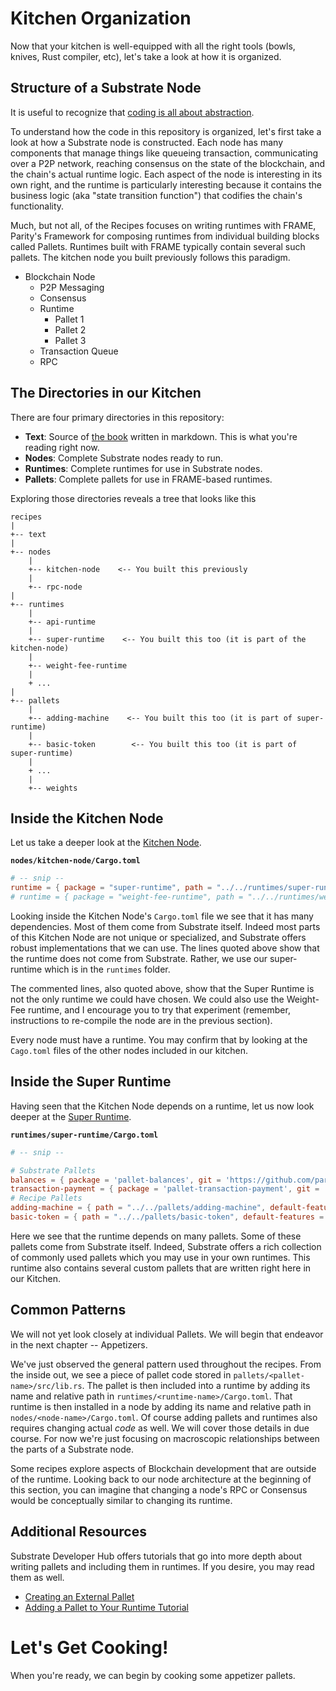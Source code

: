 # Kitchen Organization

Now that your kitchen is well-equipped with all the right tools (bowls, knives, Rust compiler, etc), let's take a look at how it is organized.

## Structure of a Substrate Node

It is useful to recognize that [coding is all about abstraction](https://youtu.be/05H4YsyPA-U?t=1789).

To understand how the code in this repository is organized, let's first take a look at how a Substrate node is constructed. Each node has many components that manage things like queueing transaction, communicating over a P2P network, reaching consensus on the state of the blockchain, and the chain's actual runtime logic. Each aspect of the node is interesting in its own right, and the runtime is particularly interesting because it contains the business logic (aka "state transition function") that codifies the chain's functionality.

Much, but not all, of the Recipes focuses on writing runtimes with FRAME, Parity's Framework for composing runtimes from individual building blocks called Pallets. Runtimes built with FRAME typically contain several such pallets. The kitchen node you built previously follows this paradigm.

* Blockchain Node
	* P2P Messaging
	* Consensus
	* Runtime
		* Pallet 1
		* Pallet 2
		* Pallet 3
	* Transaction Queue
	* RPC

## The Directories in our Kitchen

There are four primary directories in this repository:

* **Text**: Source of [the book](https://substrate.dev/recipes) written in markdown. This is what you're reading right now.
* **Nodes**: Complete Substrate nodes ready to run.
* **Runtimes**: Complete runtimes for use in Substrate nodes.
* **Pallets**: Complete pallets for use in FRAME-based runtimes.

Exploring those directories reveals a tree that looks like this
```
recipes
|
+-- text
|
+-- nodes
	|
	+-- kitchen-node    <-- You built this previously
	|
	+-- rpc-node
|
+-- runtimes
	|
	+-- api-runtime
	|
	+-- super-runtime    <-- You built this too (it is part of the kitchen-node)
	|
	+-- weight-fee-runtime
	|
	+ ...
|
+-- pallets
	|
	+-- adding-machine    <-- You built this too (it is part of super-runtime)
	|
	+-- basic-token        <-- You built this too (it is part of super-runtime)
	|
	+ ...
	|
	+-- weights
```

## Inside the Kitchen Node

Let us take a deeper look at the [Kitchen Node](https://github.com/substrate-developer-hub/recipes/tree/master/nodes/kitchen-node).

**`nodes/kitchen-node/Cargo.toml`**
```TOML
# -- snip --
runtime = { package = "super-runtime", path = "../../runtimes/super-runtime" }
# runtime = { package = "weight-fee-runtime", path = "../../runtimes/weight-fee-runtime"}
```

Looking inside the Kitchen Node's `Cargo.toml` file we see that it has many dependencies. Most of them come from Substrate itself. Indeed most parts of this Kitchen Node are not unique or specialized, and Substrate offers robust implementations that we can use. The lines quoted above show that the runtime does not come from Substrate. Rather, we use our super-runtime which is in the `runtimes` folder.

The commented lines, also quoted above, show that the Super Runtime is not the only runtime we could have chosen. We could also use the Weight-Fee runtime, and I encourage you to try that experiment (remember, instructions to re-compile the node are in the previous section).

Every node must have a runtime. You may confirm that by looking at the `Cago.toml` files of the other nodes included in our kitchen.


## Inside the Super Runtime

Having seen that the Kitchen Node depends on a runtime, let us now look deeper at the [Super Runtime](https://github.com/substrate-developer-hub/recipes/tree/master/runtimes/super-runtime).

**`runtimes/super-runtime/Cargo.toml`**
```TOML
# -- snip --

# Substrate Pallets
balances = { package = 'pallet-balances', git = 'https://github.com/paritytech/substrate.git', ... }
transaction-payment = { package = 'pallet-transaction-payment', git = 'https://github.com/paritytech/substrate.git',... }
# Recipe Pallets
adding-machine = { path = "../../pallets/adding-machine", default-features = false }
basic-token = { path = "../../pallets/basic-token", default-features = false }
```

Here we see that the runtime depends on many pallets. Some of these pallets come from Substrate itself. Indeed, Substrate offers a rich collection of commonly used pallets which you may use in your own runtimes. This runtime also contains several custom pallets that are written right here in our Kitchen.

## Common Patterns

We will not yet look closely at individual Pallets. We will begin that endeavor in the next chapter -- Appetizers.

We've just observed the general pattern used throughout the recipes. From the inside out, we see a piece of pallet code stored in `pallets/<pallet-name>/src/lib.rs`. The pallet is then included into a runtime by adding its name and relative path in `runtimes/<runtime-name>/Cargo.toml`. That runtime is then installed in a node by adding its name and relative path in `nodes/<node-name>/Cargo.toml`. Of course adding pallets and runtimes also requires changing actual _code_ as well. We will cover those details in due course. For now we're just focusing on macroscopic relationships between the parts of a Substrate node.

Some recipes explore aspects of Blockchain development that are outside of the runtime. Looking back to our node architecture at the beginning of this section, you can imagine that changing a node's RPC or Consensus would be conceptually similar to changing its runtime.

## Additional Resources

Substrate Developer Hub offers tutorials that go into more depth about writing pallets and including them in runtimes. If you desire, you may read them as well.

* [Creating an External Pallet](https://substrate.dev/docs/en/next/tutorials/creating-a-runtime-module)
* [Adding a Pallet to Your Runtime Tutorial](https://substrate.dev/docs/en/next/tutorials/adding-a-module-to-your-runtime)

# Let's Get Cooking!

When you're ready, we can begin by cooking some appetizer pallets.
